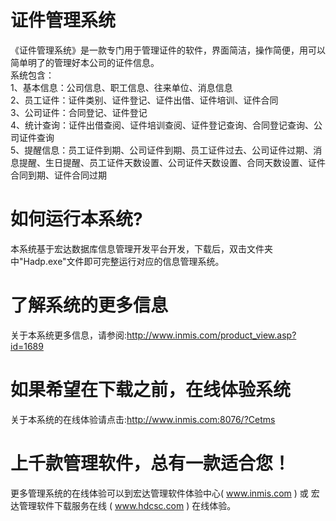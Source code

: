 # 证件管理系统

《证件管理系统》是一款专门用于管理证件的软件，界面简洁，操作简便，用可以简单明了的管理好本公司的证件信息。  
 系统包含：   
 1、基本信息：公司信息、职工信息、往来单位、消息信息   
 2、员工证件：证件类别、证件登记、证件出借、证件培训、证件合同   
 3、公司证件：合同登记、证件登记   
 4、统计查询：证件出借查阅、证件培训查阅、证件登记查询、合同登记查询、公司证件查询   
 5、提醒信息：员工证件到期、公司证件到期、员工证件过去、公司证件过期、消息提醒、生日提醒、员工证件天数设置、公司证件天数设置、合同天数设置、证件合同到期、证件合同过期   
 
# 如何运行本系统?

本系统基于宏达数据库信息管理开发平台开发，下载后，双击文件夹中"Hadp.exe"文件即可完整运行对应的信息管理系统。

# 了解系统的更多信息

关于本系统更多信息，请参阅:http://www.inmis.com/product_view.asp?id=1689

# 如果希望在下载之前，在线体验系统

关于本系统的在线体验请点击:http://www.inmis.com:8076/?Cetms

# 上千款管理软件，总有一款适合您！

更多管理系统的在线体验可以到宏达管理软件体验中心( www.inmis.com ) 或 宏达管理软件下载服务在线 ( www.hdcsc.com ) 在线体验。

